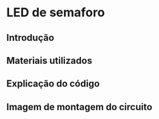 # LED de semaforo

## Introdução

## Materiais utilizados

## Explicação do código

## Imagem de montagem do circuito
